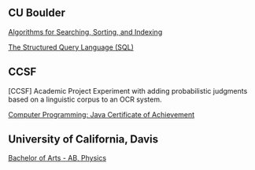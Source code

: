 
## CU Boulder
[Algorithms for Searching, Sorting, and Indexing](https://www.coursera.org/account/accomplishments/verify/R9FKFC5Y4GLK)

[The Structured Query Language (SQL)](https://www.coursera.org/account/accomplishments/verify/NQAH68QLKJ5G?utm_source=link&utm_medium=certificate&utm_content=cert_image&utm_campaign=pdf_header_button&utm_product=course)

## CCSF
[CCSF] Academic Project
Experiment with adding probabilistic judgments based on a linguistic corpus to an OCR system.

[Computer Programming: Java Certificate of Achievement](https://ccsf.curricunet.com/Report/Program/GetReport/893?reportId=29)

## University of California, Davis
[Bachelor of Arts - AB, Physics](https://physics.ucdavis.edu/)

